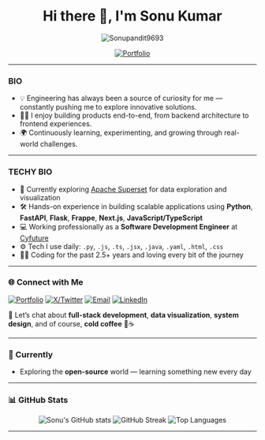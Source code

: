 <h1 align="center">Hi there 👋, I'm Sonu Kumar</h1>

<p align="center">
  <img src="https://komarev.com/ghpvc/?username=Sonupandit9693&label=Profile%20views&color=0e75b6&style=flat" alt="Sonupandit9693" />
</p>

<p align="center">
  <a href="https://sonudev.vercel.app/" target="_blank">
    <img src="https://img.shields.io/badge/Portfolio-Visit%20Now-29a19c?style=for-the-badge&logo=vercel&logoColor=white" alt="Portfolio" />
  </a>
</p>

---

### BIO

* 💡 Engineering has always been a source of curiosity for me — constantly pushing me to explore innovative solutions.
* 👨‍💻 I enjoy building products end-to-end, from backend architecture to frontend experiences.
* 🌍 Continuously learning, experimenting, and growing through real-world challenges.

---

### TECHY BIO

* 🧪 Currently exploring [Apache Superset](https://github.com/apache/superset) for data exploration and visualization
* 🛠️ Hands-on experience in building scalable applications using **Python**, **FastAPI**, **Flask**, **Frappe**, **Next.js**, **JavaScript/TypeScript**
* 💻 Working professionally as a **Software Development Engineer** at [Cyfuture](https://cyfuture.com/)
* ⚙️ Tech I use daily: `.py`, `.js`, `.ts`, `.jsx`, `.java`, `.yaml`, `.html`, `.css`
* 👨‍💻 Coding for the past 2.5+ years and loving every bit of the journey

---

### 🌐 Connect with Me

[![Portfolio](https://img.shields.io/badge/Portfolio-Visit-29a19c?style=flat&logo=vercel&logoColor=white)](https://sonudev.vercel.app/)
[![X/Twitter](https://img.shields.io/badge/X-1DA1F2?style=flat&logo=twitter&logoColor=white)](https://x.com/SonuKum29372459)
[![Email](https://img.shields.io/badge/Email-D14836?style=flat&logo=gmail&logoColor=white)](mailto:sonukumarcode@gmail.com)
[![LinkedIn](https://img.shields.io/badge/LinkedIn-0A66C2?style=flat&logo=linkedin&logoColor=white)](https://www.linkedin.com/in/sonupandit9693/)

💬 Let’s chat about **full-stack development**, **data visualization**, **system design**, and of course, **cold coffee** 🧊☕

---

### 🌱 Currently

- Exploring the **open-source** world — learning something new every day

---

### 📊 GitHub Stats

<p align="center">
  <img src="https://github-readme-stats.vercel.app/api?username=Sonupandit9693&show_icons=true&theme=radical" alt="Sonu's GitHub stats" />
  <img src="https://github-readme-streak-stats.herokuapp.com?user=Sonupandit9693&theme=radical" alt="GitHub Streak" />
  <img src="https://github-readme-stats.vercel.app/api/top-langs/?username=Sonupandit9693&layout=compact&theme=radical" alt="Top Languages" />
</p>

---

<!--
**Sonupandit9693/Sonupandit9693** is a ✨ special ✨ repository because its `README.md` appears on your GitHub profile.
-->
